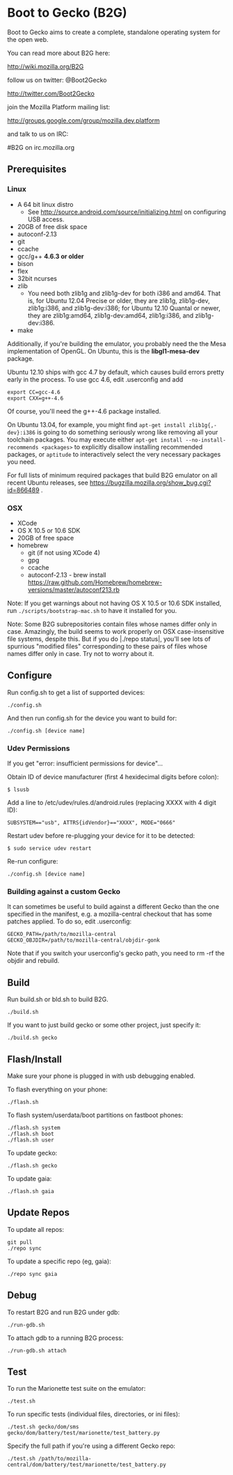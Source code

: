 # Boot to Gecko (B2G)

Boot to Gecko aims to create a complete, standalone operating system for the open web.

You can read more about B2G here:

  http://wiki.mozilla.org/B2G

follow us on twitter: @Boot2Gecko

  http://twitter.com/Boot2Gecko

join the Mozilla Platform mailing list:

  http://groups.google.com/group/mozilla.dev.platform

and talk to us on IRC:

  #B2G on irc.mozilla.org

## Prerequisites

### Linux

* A 64 bit linux distro
  * See http://source.android.com/source/initializing.html on configuring USB access.
* 20GB of free disk space
* autoconf-2.13
* git
* ccache
* gcc/g++ __4.6.3 or older__
* bison
* flex
* 32bit ncurses
* zlib
  * You need both zlib1g and zlib1g-dev for both i386 and amd64. That is, for
    Ubuntu 12.04 Precise or older, they are zlib1g, zlib1g-dev, zlib1g:i386, and
    zlib1g-dev:i386; for Ubuntu 12.10 Quantal or newer, they are zlib1g:amd64,
    zlib1g-dev:amd64, zlib1g:i386, and zlib1g-dev:i386.
* make

Additionally, if you're building the emulator, you probably need the the Mesa
implementation of OpenGL.  On Ubuntu, this is the __libgl1-mesa-dev__ package.

Ubuntu 12.10 ships with gcc 4.7 by default, which causes build errors pretty
early in the process.  To use gcc 4.6, edit .userconfig and add

    export CC=gcc-4.6
    export CXX=g++-4.6

Of course, you'll need the g++-4.6 package installed.

On Ubuntu 13.04, for example, you might find `apt-get install zlib1g{,-dev}:i386`
is going to do something seriously wrong like removing all your toolchain
packages. You may execute either `apt-get install --no-install-recommends <packages>`
to explicitly disallow installing recommended packages, or `aptitude` to
interactively select the very necessary packages you need.

For full lists of minimum required packages that build B2G emulator on all
recent Ubuntu releases, see https://bugzilla.mozilla.org/show_bug.cgi?id=866489 .

### OSX

* XCode
* OS X 10.5 or 10.6 SDK
* 20GB of free space
* homebrew
  * git (if not using XCode 4)
  * gpg
  * ccache
  * autoconf-2.13 - brew install https://raw.github.com/Homebrew/homebrew-versions/master/autoconf213.rb

Note: If you get warnings about not having OS X 10.5 or 10.6 SDK installed, 
run `./scripts/bootstrap-mac.sh` to have it installed for you.

Note: Some B2G subrepositories contain files whose names differ only in case.
Amazingly, the build seems to work properly on OSX case-insensitive file
systems, despite this.  But if you do |./repo status|, you'll see lots of
spurrious "modified files" corresponding to these pairs of files whose names
differ only in case.  Try not to worry about it.

## Configure

Run config.sh to get a list of supported devices:

    ./config.sh

And then run config.sh for the device you want to build for:

    ./config.sh [device name]

### Udev Permissions
If you get "error: insufficient permissions for device"...

Obtain ID of device manufacturer (first 4 hexidecimal digits before colon):

    $ lsusb

Add a line to /etc/udev/rules.d/android.rules (replacing XXXX with 4 digit ID):

    SUBSYSTEM=="usb", ATTRS{idVendor}=="XXXX", MODE="0666"

Restart udev before re-plugging your device for it to be detected:

    $ sudo service udev restart

Re-run configure:

    ./config.sh [device name]

### Building against a custom Gecko

It can sometimes be useful to build against a different Gecko than the one specified in the manifest, e.g. a mozilla-central checkout that has some patches applied. To do so, edit .userconfig:

    GECKO_PATH=/path/to/mozilla-central
    GECKO_OBJDIR=/path/to/mozilla-central/objdir-gonk

Note that if you switch your userconfig's gecko path, you need to rm -rf the objdir and rebuild.

## Build

Run build.sh or bld.sh to build B2G.

    ./build.sh

If you want to just build gecko or some other project, just specify it:

    ./build.sh gecko

## Flash/Install

Make sure your phone is plugged in with usb debugging enabled.

To flash everything on your phone:

    ./flash.sh

To flash system/userdata/boot partitions on fastboot phones:

    ./flash.sh system
    ./flash.sh boot
    ./flash.sh user

To update gecko:

    ./flash.sh gecko

To update gaia:

    ./flash.sh gaia

## Update Repos

To update all repos:

    git pull
    ./repo sync

To update a specific repo (eg, gaia):

    ./repo sync gaia

## Debug

To restart B2G and run B2G under gdb:

    ./run-gdb.sh

To attach gdb to a running B2G process:

    ./run-gdb.sh attach

## Test

To run the Marionette test suite on the emulator:

    ./test.sh

To run specific tests (individual files, directories, or ini files):

    ./test.sh gecko/dom/sms gecko/dom/battery/test/marionette/test_battery.py

Specify the full path if you're using a different Gecko repo:

    ./test.sh /path/to/mozilla-central/dom/battery/test/marionette/test_battery.py


